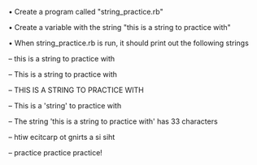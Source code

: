 • Create a program called "string_practice.rb"

• Create a variable with the string "this is a string to practice with"

• When string_practice.rb is run, it should print out the following strings

– this is a string to practice with

– This is a string to practice with

– THIS IS A STRING TO PRACTICE WITH

– This is a 'string' to practice with

– The string 'this is a string to practice with' has 33 characters

– htiw ecitcarp ot gnirts a si siht

– practice practice practice!

